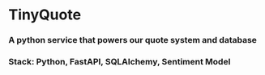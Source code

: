 # TinyQuote

### A python service that powers our quote system and database

### Stack: Python, FastAPI, SQLAlchemy, Sentiment Model
